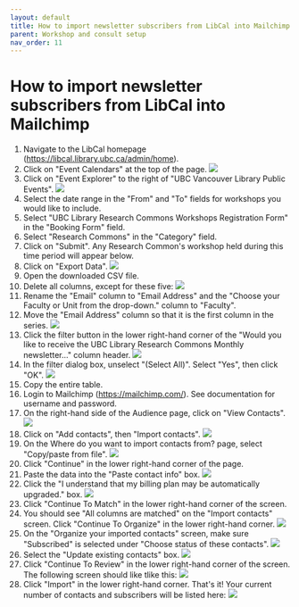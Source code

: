 ```yaml
---
layout: default
title: How to import newsletter subscribers from LibCal into Mailchimp
parent: Workshop and consult setup
nav_order: 11
---
```

# How to import newsletter subscribers from LibCal into Mailchimp
1. Navigate to the LibCal homepage (https://libcal.library.ubc.ca/admin/home).
2. Click on "Event Calendars" at the top of the page.
![](/assets/images/event_calendars.png)
3. Click on "Event Explorer" to the right of "UBC Vancouver Library Public Events".
![](/assets/images/event_explorer.png)
4. Select the date range in the "From" and "To" fields for workshops you would like to include.
5. Select "UBC Library Research Commons Workshops Registration Form" in the "Booking Form" field.
6. Select "Research Commons" in the "Category" field.
7. Click on "Submit". Any Research Common's workshop held during this time period will appear below.
8. Click on "Export Data".
![](/assets/images/event_explorer_fields.png)
9. Open the downloaded CSV file.
10. Delete all columns, except for these five:
![](/assets/images/five_columns.png)
11. Rename the "Email" column to "Email Address" and the "Choose your Faculty or Unit from the drop-down." column to "Faculty".
12. Move the "Email Address" column so that it is the first column in the series.
![](/assets/images/five_columns_revised.png)
13. Click the filter button in the lower right-hand corner of the "Would you like to receive the UBC Library Research Commons Monthly newsletter..." column header.
![](/assets/images/filter_button.png)
14. In the filter dialog box, unselect "(Select All)". Select "Yes", then click "OK".
![](/assets/images/filter_popup.png)
15. Copy the entire table.
16. Login to Mailchimp (https://mailchimp.com/). See documentation for username and password.
17. On the right-hand side of the Audience page, click on "View Contacts".
![](/assets/images/view_contacts.png)
18. Click on "Add contacts", then "Import contacts".
![](/assets/add_import_contacts.png)
19. On the Where do you want to import contacts from? page, select "Copy/paste from file".
![](/assets/copy_paste_file.png)
20. Click "Continue" in the lower right-hand corner of the page.
21. Paste the data into the "Paste contact info" box.
![](/assets/paste_excel.png)
22. Click the "I understand that my billing plan may be automatically upgraded." box.
![](/assets/billing_plan.png)
23. Click "Continue To Match" in the lower right-hand corner of the screen.
24. You should see "All columns are matched" on the "Import contacts" screen. Click "Continue To Organize" in the lower right-hand corner.
![](/assets/all_columns_matched.png)
25. On the "Organize your imported contacts" screen, make sure "Subscribed" is selected under "Choose status of these contacts".
![](/assets/subscribed.png)
26. Select the "Update existing contacts" box.
![](/assets/update_existing_contacts.png)
27. Click "Continue To Review" in the lower right-hand corner of the screen. The following screen should like tlike this:
![](/assets/review_page.png)
28. Click "Import" in the lower right-hand corner.
That's it! Your current number of contacts and subscribers will be listed here:
![](/assets/subscription_number.png)
